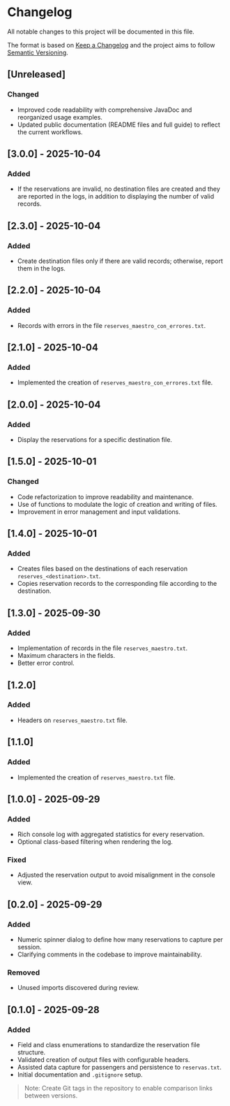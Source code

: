 # Changelog

All notable changes to this project will be documented in this file.

The format is based on [Keep a Changelog](https://keepachangelog.com/en/1.0.0/) and the project aims to follow [Semantic Versioning](https://semver.org/).

## [Unreleased]
### Changed
- Improved code readability with comprehensive JavaDoc and reorganized usage examples.
- Updated public documentation (README files and full guide) to reflect the current workflows.

## [3.0.0] - 2025-10-04
### Added
- If the reservations are invalid, no destination files are created and they are reported in the logs, in addition to displaying the number of valid records.

## [2.3.0] - 2025-10-04
### Added
- Create destination files only if there are valid records; otherwise, report them in the logs.

## [2.2.0] - 2025-10-04
### Added
- Records with errors in the file `reserves_maestro_con_errores.txt`.

## [2.1.0] - 2025-10-04
### Added
- Implemented the creation of `reserves_maestro_con_errores.txt` file.

## [2.0.0] - 2025-10-04
### Added
- Display the reservations for a specific destination file.

## [1.5.0] - 2025-10-01
### Changed
- Code refactorization to improve readability and maintenance.
- Use of functions to modulate the logic of creation and writing of files.
- Improvement in error management and input validations.

## [1.4.0] - 2025-10-01
### Added
- Creates files based on the destinations of each reservation `reserves_<destination>.txt`.
- Copies reservation records to the corresponding file according to the destination.

## [1.3.0] - 2025-09-30
### Added
- Implementation of records in the file `reserves_maestro.txt`.
- Maximum characters in the fields.
- Better error control.

## [1.2.0]
### Added
- Headers on `reserves_maestro.txt` file.

## [1.1.0]
### Added
- Implemented the creation of `reserves_maestro.txt` file.

## [1.0.0] - 2025-09-29
### Added
- Rich console log with aggregated statistics for every reservation.
- Optional class-based filtering when rendering the log.
### Fixed
- Adjusted the reservation output to avoid misalignment in the console view.

## [0.2.0] - 2025-09-29
### Added
- Numeric spinner dialog to define how many reservations to capture per session.
- Clarifying comments in the codebase to improve maintainability.

### Removed
- Unused imports discovered during review.

## [0.1.0] - 2025-09-28
### Added
- Field and class enumerations to standardize the reservation file structure.
- Validated creation of output files with configurable headers.
- Assisted data capture for passengers and persistence to `reservas.txt`.
- Initial documentation and `.gitignore` setup.

> Note: Create Git tags in the repository to enable comparison links between versions.

